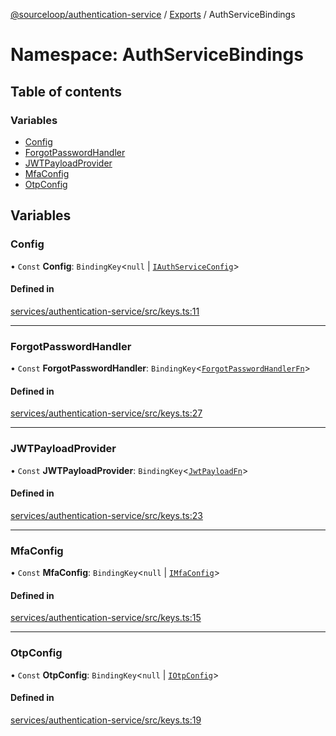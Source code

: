 [@sourceloop/authentication-service](../README.md) / [Exports](../modules.md) / AuthServiceBindings

# Namespace: AuthServiceBindings

## Table of contents

### Variables

- [Config](AuthServiceBindings.md#config)
- [ForgotPasswordHandler](AuthServiceBindings.md#forgotpasswordhandler)
- [JWTPayloadProvider](AuthServiceBindings.md#jwtpayloadprovider)
- [MfaConfig](AuthServiceBindings.md#mfaconfig)
- [OtpConfig](AuthServiceBindings.md#otpconfig)

## Variables

### Config

• `Const` **Config**: `BindingKey`<``null`` \| [`IAuthServiceConfig`](../interfaces/IAuthServiceConfig.md)\>

#### Defined in

[services/authentication-service/src/keys.ts:11](https://github.com/sourcefuse/loopback4-microservice-catalog/blob/089fc2dc0/services/authentication-service/src/keys.ts#L11)

___

### ForgotPasswordHandler

• `Const` **ForgotPasswordHandler**: `BindingKey`<[`ForgotPasswordHandlerFn`](../modules.md#forgotpasswordhandlerfn)\>

#### Defined in

[services/authentication-service/src/keys.ts:27](https://github.com/sourcefuse/loopback4-microservice-catalog/blob/089fc2dc0/services/authentication-service/src/keys.ts#L27)

___

### JWTPayloadProvider

• `Const` **JWTPayloadProvider**: `BindingKey`<[`JwtPayloadFn`](../modules.md#jwtpayloadfn)\>

#### Defined in

[services/authentication-service/src/keys.ts:23](https://github.com/sourcefuse/loopback4-microservice-catalog/blob/089fc2dc0/services/authentication-service/src/keys.ts#L23)

___

### MfaConfig

• `Const` **MfaConfig**: `BindingKey`<``null`` \| [`IMfaConfig`](../interfaces/IMfaConfig.md)\>

#### Defined in

[services/authentication-service/src/keys.ts:15](https://github.com/sourcefuse/loopback4-microservice-catalog/blob/089fc2dc0/services/authentication-service/src/keys.ts#L15)

___

### OtpConfig

• `Const` **OtpConfig**: `BindingKey`<``null`` \| [`IOtpConfig`](../interfaces/IOtpConfig.md)\>

#### Defined in

[services/authentication-service/src/keys.ts:19](https://github.com/sourcefuse/loopback4-microservice-catalog/blob/089fc2dc0/services/authentication-service/src/keys.ts#L19)
